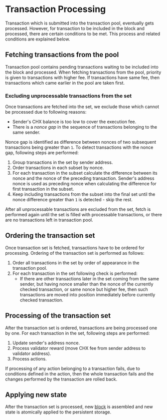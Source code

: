 # Transaction Processing

Transaction which is submitted into the transaction pool, eventually gets processed. However, for transaction to be included in the block and processed, there are certain conditions to be met. This process and related conditions are explained below.


## Fetching transactions from the pool

Transaction pool contains pending transactions waiting to be included into the block and processed. When fetching transactions from the pool, priority is given to transactions with higher fee. If transactions have same fee, then transactions which came earlier in the pool are taken first.

### Excluding unprocessable transactions from the set

Once transactions are fetched into the set, we exclude those which cannot be processed due to following reasons:

- Sender's CHX balance is too low to cover the execution fee.
- There is a _nonce gap_ in the sequence of transactions belonging to the same sender.

Nonce gap is identified as difference between nonces of two subsequent transactions being greater than `1`.
To detect transactions with the nonce gap, following steps are performed:

1. Group transactions in the set by sender address.
2. Order transactions in each subset by nonce.
3. For each transaction in the subset calculate the difference between its nonce and the nonce of the preceding transaction. Sender's address nonce is used as preceding nonce when calculating the difference for first transaction in the subset.
4. Keep including transactions from the subset into the final set until the nonce difference greater than `1` is detected - skip the rest.

After all unprocessable transactions are excluded from the set, fetch is performed again until the set is filled with processable transactions, or there are no transactions left in transaction pool.


## Ordering the transaction set

Once transaction set is fetched, transactions have to be ordered for processing. Ordering of the transaction set is performed as follows:

1. Order all transactions in the set by order of appearance in the transaction pool.
2. For each transaction in the set following check is performed:
    - If there are other transactions later in the set coming from the same sender, but having nonce smaller than the nonce of the currently checked transaction, or same nonce but higher fee, then such transactions are moved into position immediately before currently checked transaction.


## Processing of the transaction set

After the transaction set is ordered, transactions are being processed one by one. For each transaction in the set, following steps are performed:

1. Update sender's address nonce.
2. Process validator reward (move CHX fee from sender address to validator address).
3. Process actions.

If processing of any action belonging to a transaction fails, due to conditions defined in the action, then the whole transaction fails and the changes performed by the transaction are rolled back.


## Applying new state

After the transaction set is processed, new [block](../Architecture/DataStructures.md#block) is assembled and new state is atomically applied to the persistent storage.
